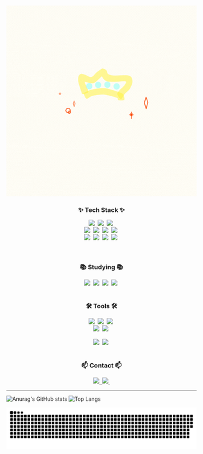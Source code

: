 <!--타이틀 부분-->
<div align="center">
  <img src="./HEllo.gif"/>
</div> 
 
<!--내용 부분-->
<h3 align="center">✨ Tech Stack ✨</h3>
<div align="center">
  <img src="https://img.shields.io/badge/javascript-F7DF1E.svg?style=for-the-badge&logo=javascript&logoColor=20232a" />&nbsp
   <img src="https://img.shields.io/badge/Node.js-5FA04E.svg?style=for-the-badge&logo=node.js&logoColor=20232a" />&nbsp
  <img src="https://img.shields.io/badge/html5-E34F26.svg?style=for-the-badge&logo=html5&logoColor=white" />&nbsp
   
    
</div>

<div align="center">
   <img src="https://img.shields.io/badge/socket.io-E34F26.svg?style=for-the-badge&logo=socketio&logoColor=white" />&nbsp
    <img src="https://img.shields.io/badge/mysql-4479A1.svg?style=for-the-badge&logo=mysql&logoColor=white" />&nbsp
  <img src="https://img.shields.io/badge/firebase-DD2C00.svg?style=for-the-badge&logo=firebase&logoColor=white" />&nbsp
    <img src="https://img.shields.io/badge/mongodb-47A248.svg?style=for-the-badge&logo=mongodb&logoColor=white" />&nbsp

</div>

<div align="center">
   <img src="https://img.shields.io/badge/prisma-2D3748.svg?style=for-the-badge&logo=prisma&logoColor=white" />&nbsp
    <img src="https://img.shields.io/badge/dbeaver-382923.svg?style=for-the-badge&logo=dbeaver&logoColor=white" />&nbsp
   <img src="https://img.shields.io/badge/redis-FF4438.svg?style=for-the-badge&logo=redis&logoColor=white" />&nbsp
  <img src="https://img.shields.io/badge/express-21759B.svg?style=for-the-badge&logo=express&logoColor=white" />&nbsp
</div>

<br>

<div align="center">

</div>

<br>

<h3 align="center">📚 Studying 📚</h3>
<div align="center">
  <img src="https://img.shields.io/badge/typescript-007ACC.svg?style=for-the-badge&logo=typescript&logoColor=white" />&nbsp
    <img src="https://img.shields.io/badge/Nest.js-E0234E.svg?style=for-the-badge&logo=nestjs&logoColor=white" />&nbsp
     <img src="https://img.shields.io/badge/Unity-E0234E.svg?style=for-the-badge&logo=unity&logoColor=white" />&nbsp
       <img src="https://img.shields.io/badge/AWS-232F3E.svg?style=for-the-badge&logo=amazonwebservices&logoColor=white" />&nbsp
         
     

</div>

<br>

<h3 align="center">🛠 Tools 🛠</h3>
<div align="center">
  <img src="https://img.shields.io/badge/git-F05033.svg?style=for-the-badge&logo=git&logoColor=white" />&nbsp
  <img src="https://img.shields.io/badge/github-181717.svg?style=for-the-badge&logo=github&logoColor=white" />&nbsp
  <img src="https://img.shields.io/badge/Notion-F3F3F3.svg?style=for-the-badge&logo=notion&logoColor=black" />&nbsp
</div>

<div align="center">
  <img src="https://img.shields.io/badge/figma-F24E1E.svg?style=for-the-badge&logo=figma&logoColor=white" />&nbsp
    <img src="https://img.shields.io/badge/insomnia-4000BF.svg?style=for-the-badge&logo=insomnia&logoColor=white" />&nbsp
</div>

<br>

<div align="center">
  <img src="https://img.shields.io/badge/VSCode-2C2C32.svg?style=for-the-badge&logo=visual-studio-code&logoColor=22ABF3" />&nbsp
    <img src="https://img.shields.io/badge/Rider-2C2C32.svg?style=for-the-badge&logo=rider&logoColor=22ABF3" />&nbsp
<!--   <img src="https://img.shields.io/badge/Colab-2C2C32.svg?style=for-the-badge&logo=googlecolab&logoColor=F9AB00" />&nbsp -->
</div>
       
<br>

<h3 align="center">📫 Contact 📫</h3>
<div align="center">
  <a href="https://0168.tistory.com/">
    <img src="https://img.shields.io/badge/Tistory-EC4815?style=for-the-badge&logo=tistory&logoColor=white" />&nbsp
  </a>
  <a href="mailto:wjws9608@gmail.com">
    <img
      src="https://img.shields.io/badge/wjws9608@gmail.com-D14836?style=for-the-badge&logo=gmail&logoColor=white"/>&nbsp
  </a>
  
</div>

---
![Anurag's GitHub stats](https://github-readme-stats.vercel.app/api?username=hanwj75&show_icons=true&theme=radical)
![Top Langs](https://github-readme-stats.vercel.app/api/top-langs/?username=hanwj75&layout=compact)


<img src="https://github.com/hanwj75/hanwj75/blob/output/github-contribution-grid-snake.svg"/>
